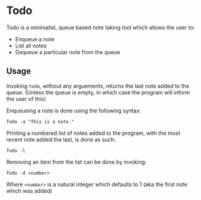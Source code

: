 # Todo
Todo is a minimalist, queue based note taking tool which allows the user to:

- Enqueue a note
- List all notes
- Dequeue a particular note from the queue

## Usage
Invoking `todo`, without any arguements, returns the last note added to the queue. (Unless the queue is empty, in which case the program will inform the user of this)

Enqueueing a note is done using the following syntax:
```
Todo -a "This is a note."
``` 

Printing a numbered list of notes added to the program, with the most recent note added the last, is done as such:
```
Todo -l
```

Removing an item from the list can be done by invoking:
```
Todo -d <number>
```
Where `<number>` is a natural integer which defaults to 1 (aka the first note which was added)

